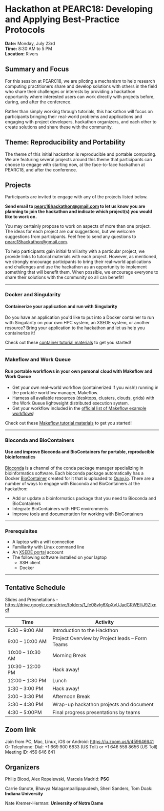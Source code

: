 # Hackathon at PEARC18: Developing and Applying Best-Practice Protocols
**Date:** Monday, July 23rd  
**Time:** 8:30 AM to 5 PM  
**Location:** Rivers  


## Summary and Focus
For this session at PEARC18, we are piloting a mechanism to help research computing practitioners share and develop solutions with others in the field who share their challenges or interests by providing a hackathon opportunity where interested users can work directly with projects before, during, and after the conference. 

Rather than simply working through tutorials, this hackathon will focus on participants bringing their real-world problems and applications and engaging with project developers, hackathon organizers, and each other to create solutions and share these with the community.

## Theme: Reproducibility and Portability 
The theme of this initial hackathon is reproducible and portable computing. We are featuring several projects around this theme that participants can choose to engage with starting now, at the face-to-face hackathon at PEARC18, and after the conference.

## Projects
Participants are invited to engage with any of the projects listed below. 

**Send email to <pearc18hackathon@gmail.com> to let us know you are planning to join the hackathon and indicate which project(s) you would like to work on.**

You may certainly propose to work on aspects of more than one project. The ideas for each project are our suggestions, but we welcome suggestions from participants. Feel free to send any questions to <pearc18hackathon@gmail.com>.

To help participants gain initial familiarity with a particular project, we provide links to tutorial materials with each project. However, as mentioned, we strongly encourage participants to bring their real-world applications and challenges and use the hackathon as an opportunity to implement something that will benefit them. When possible, we encourage everyone to share their solutions with the community so all can benefit!

---
### Docker and Singularity
#### Containerize your application and run with Singularity
Do you have an application you'd like to put into a Docker container to run with Singularity on your own HPC system, an XSEDE system, or another resource? Bring your application to the hackathon and let us help you containerize it!

Check out these [container tutorial materials][container camp] to get you started!

---
### Makeflow and Work Queue
#### Run portable workflows in your own personal cloud with Makeflow and Work Queue
* Get your own real-world workflow (containerized if you wish!) running in the portable workflow manager, Makeflow. 
* Harness all available resources (desktops, clusters, clouds, grids) with the Work Queue lightweight distributed execution system. 
* Get your workflow included in the [official list of Makeflow example workflows][makeflow examples]!

Check out these [Makeflow tutorial materials][makeflow tutorials] to get you started! 

---
### Bioconda and BioContainers
#### Use and improve Bioconda and BioContainers for portable, reproducible bioinformatics
[Bioconda][bioconda] is a channel of the conda package manager specializing in bioinformatics software. Each bioconda package automatically has a Docker [BioContainer][biocontainers] created for it that is uploaded to [Quay.io][quay.io]. There are a number of ways to engage with Bioconda and BioContainers at the hackathon:
* Add or update a bioinformatics package that you need to Bioconda and BioContainers
* Integrate BioContainers with HPC environments
* Improve tools and documentation for working with BioContainers

---
### Prerequisites
* A laptop with a wifi connection
* Familiarity with Linux command line
* An [XSEDE portal][xsede portal] account
* The following software installed on your laptop
  * SSH client
  * Docker
---
## Tentative Schedule

Slides and Presnetations - https://drive.google.com/drive/folders/1_fe08vIg6XpXvUJadGRWElIjJ9ZIxndf

|Time             | Activity                                        |
|-----------------|-------------------------------------------------|
|8:30 – 9:00 AM	  |	Introduction to the Hackthon                    |
|9:00 – 10:00 AM  | Project Overview by Project leads – Form Teams  |
|10:00 – 10:30 AM |	Morning Break                                   |
|10:30 – 12:00 PM |	Hack away!                                      | 
|12:00 – 1:30 PM	 | Lunch                                           |
|1:30 – 3:00 PM 	 |	Hack away!                                      |
|3:00 – 3:30 PM 	 |	Afternoon Break                                 |
|3:30 – 4:30 PM 	 | Wrap-up hackathon projects and document         |
|4:30 – 5:00PM	   | Final progress presentations by teams           |

## Zoom link 
Join from PC, Mac, Linux, iOS or Android: https://iu.zoom.us/j/459646641
Or Telephone:
    Dial: +1 669 900 6833 (US Toll) or +1 646 558 8656 (US Toll)
    Meeting ID: 459 646 641 

## Organizers
Philip Blood, Alex Ropelewski, Marcela Madrid: **PSC**

Carrie Ganote, Bhavya Nalagampallipapudesh, Sheri Sanders, Tom Doak: **Indiana University**

Nate Kremer-Herman: **University of Notre Dame**

[makeflow tutorials]:http://ccl.cse.nd.edu/software/tutorials/makeflow/
[makeflow examples]:https://github.com/cooperative-computing-lab/makeflow-examples
[bioconda]:https://bioconda.github.io/
[biocontainers]:https://biocontainers.pro/
[container camp]:https://cyverse-container-camp-workshop-2018.readthedocs-hosted.com/en/latest/index.html
[quay.io]:https://quay.io/
[xsede portal]:https://portal.xsede.org
